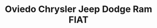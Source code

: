 ---
title: "Oviedo Chrysler Jeep Dodge Ram FIAT"
url: /la-grange/oviedo-chrysler-jeep-dodge-ram-fiat/
shop: Autohaus
---